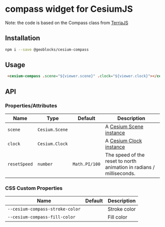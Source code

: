 # compass widget for CesiumJS

Note: the code is based on the Compass class from [TerriaJS](https://github.com/TerriaJS/terriajs/blob/master/lib/ReactViews/Map/Navigation/Compass.jsx)

## Installation

```bash
npm i --save @geoblocks/cesium-compass
```

## Usage

```html
 <cesium-compass .scene="${viewer.scene}" .clock="${viewer.clock}"></cesium-compass>
```

## API

### Properties/Attributes

| Name            | Type             | Default         | Description
| --------------- | ---------------- | --------------- | -----------
| `scene`         | `Cesium.Scene`   |                 | A [Cesium Scene instance](https://cesium.com/docs/cesiumjs-ref-doc/Scene.html)
| `clock`         | `Cesium.Clock`   |                 | A [Cesium Clock instance](https://cesium.com/docs/cesiumjs-ref-doc/Clock.html)
| `resetSpeed`    | `number`         | `Math.PI/100`   | The speed of the reset to north animation in radians / milliseconds.

### CSS Custom Properties

| Name                                | Default | Description
| ----------------------------------- | ------- | -----------
| `--cesium-compass-stroke-color`     |         | Stroke color
| `--cesium-compass-fill-color`       |         | Fill color
